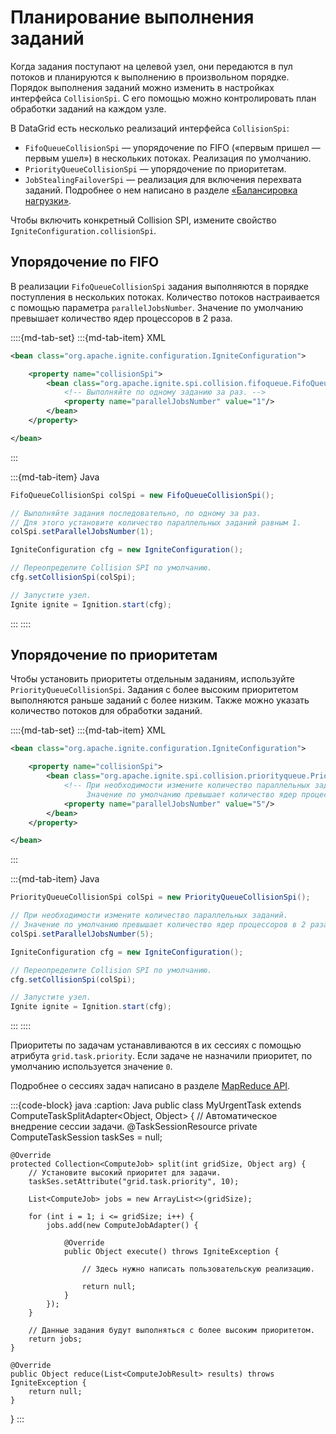 # Планирование выполнения заданий

Когда задания поступают на целевой узел, они передаются в пул потоков и планируются к выполнению в произвольном порядке. Порядок выполнения заданий можно изменить в настройках интерфейса `CollisionSpi`. С его помощью можно контролировать план обработки заданий на каждом узле.

В DataGrid есть несколько реализаций интерфейса `CollisionSpi`:

- `FifoQueueCollisionSpi` — упорядочение по FIFO («первым пришел — первым ушел») в нескольких потоках. Реализация по умолчанию.
- `PriorityQueueCollisionSpi` — упорядочение по приоритетам.
- `JobStealingFailoverSpi` — реализация для включения перехвата заданий. Подробнее о нем написано в разделе [«Балансировка нагрузки»](load_balancing.md).

Чтобы включить конкретный Collision SPI, измените свойство `IgniteConfiguration.collisionSpi`.

## Упорядочение по FIFO

В реализации `FifoQueueCollisionSpi` задания выполняются в порядке поступления в нескольких потоках. Количество потоков настраивается с помощью параметра `parallelJobsNumber`. Значение по умолчанию превышает количество ядер процессоров в 2 раза.

::::{md-tab-set}
:::{md-tab-item} XML
```xml
<bean class="org.apache.ignite.configuration.IgniteConfiguration">

    <property name="collisionSpi">
        <bean class="org.apache.ignite.spi.collision.fifoqueue.FifoQueueCollisionSpi">
            <!-- Выполняйте по одному заданию за раз. -->
            <property name="parallelJobsNumber" value="1"/>
        </bean>
    </property>

</bean>
```
:::

:::{md-tab-item} Java
```java
FifoQueueCollisionSpi colSpi = new FifoQueueCollisionSpi();

// Выполняйте задания последовательно, по одному за раз.
// Для этого установите количество параллельных заданий равным 1.
colSpi.setParallelJobsNumber(1);

IgniteConfiguration cfg = new IgniteConfiguration();

// Переопределите Collision SPI по умолчанию.
cfg.setCollisionSpi(colSpi);

// Запустите узел.
Ignite ignite = Ignition.start(cfg);
```
:::
::::

## Упорядочение по приоритетам

Чтобы установить приоритеты отдельным заданиям, используйте `PriorityQueueCollisionSpi`. Задания с более высоким приоритетом выполняются раньше заданий с более низким. Также можно указать количество потоков для обработки заданий.

::::{md-tab-set}
:::{md-tab-item} XML
```xml
<bean class="org.apache.ignite.configuration.IgniteConfiguration">

    <property name="collisionSpi">
        <bean class="org.apache.ignite.spi.collision.priorityqueue.PriorityQueueCollisionSpi">
            <!-- При необходимости измените количество параллельных заданий.
                 Значение по умолчанию превышает количество ядер процессоров в 2 раза. -->
            <property name="parallelJobsNumber" value="5"/>
        </bean>
    </property>

</bean>
```
:::

:::{md-tab-item} Java
```java
PriorityQueueCollisionSpi colSpi = new PriorityQueueCollisionSpi();

// При необходимости измените количество параллельных заданий.
// Значение по умолчанию превышает количество ядер процессоров в 2 раза.
colSpi.setParallelJobsNumber(5);

IgniteConfiguration cfg = new IgniteConfiguration();

// Переопределите Collision SPI по умолчанию.
cfg.setCollisionSpi(colSpi);

// Запустите узел.
Ignite ignite = Ignition.start(cfg);
```
:::
::::

Приоритеты по задачам устанавливаются в их сессиях с помощью атрибута `grid.task.priority`. Если задаче не назначили приоритет, по умолчанию используется значение `0`.

Подробнее о сессиях задач написано в разделе [MapReduce API](mapreduce_api.md).

:::{code-block} java
:caption: Java
public class MyUrgentTask extends ComputeTaskSplitAdapter<Object, Object> {
    // Автоматическое внедрение сессии задачи.
    @TaskSessionResource
    private ComputeTaskSession taskSes = null;

    @Override
    protected Collection<ComputeJob> split(int gridSize, Object arg) {
        // Установите высокий приоритет для задачи.
        taskSes.setAttribute("grid.task.priority", 10);

        List<ComputeJob> jobs = new ArrayList<>(gridSize);

        for (int i = 1; i <= gridSize; i++) {
            jobs.add(new ComputeJobAdapter() {

                @Override
                public Object execute() throws IgniteException {

                    // Здесь нужно написать пользовательскую реализацию.

                    return null;
                }
            });
        }

        // Данные задания будут выполняться с более высоким приоритетом.
        return jobs;
    }

    @Override
    public Object reduce(List<ComputeJobResult> results) throws IgniteException {
        return null;
    }
}
:::